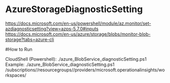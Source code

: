 # AzureStorageDiagnosticSetting

https://docs.microsoft.com/en-us/powershell/module/az.monitor/set-azdiagnosticsetting?view=azps-5.7.0#inputs
https://docs.microsoft.com/en-us/azure/storage/blobs/monitor-blob-storage?tabs=azure-cli

#How to Run

CloudShell (Powershell):
./azure_BlobService_diagnosticSetting.ps1 <Azure Log Analytics Sentinel Workspace ID>
  Example: 
./azure_BlobService_diagnosticSetting.ps1 /subscriptions/<SubscriptionID>/resourcegroups/<ResourceGroupName>/providers/microsoft.operationalinsights/workspaces/<LogAnalyticsWorkspacename>
